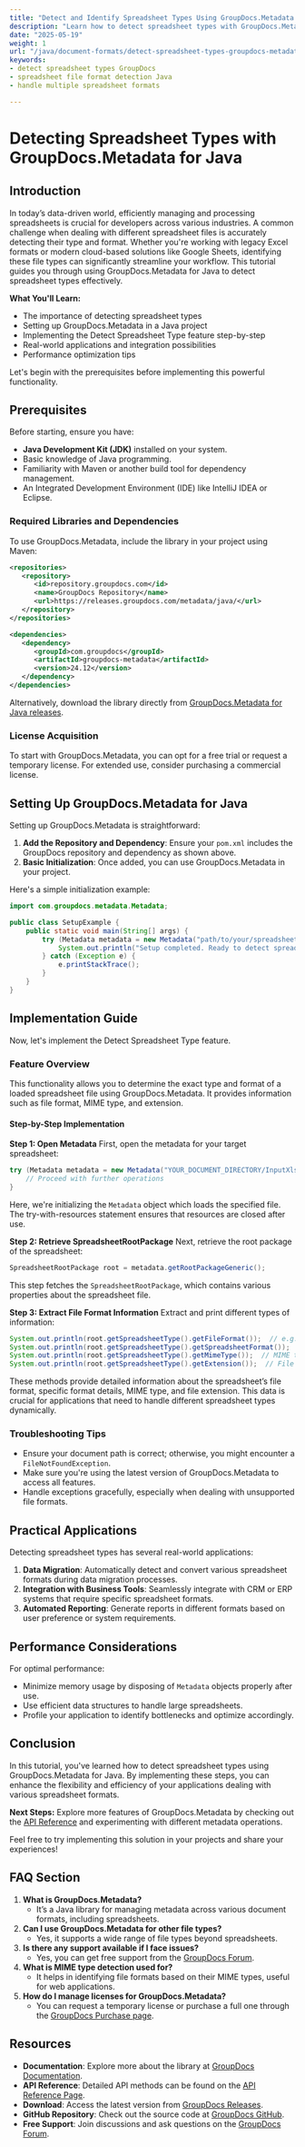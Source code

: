 ```yaml
---
title: "Detect and Identify Spreadsheet Types Using GroupDocs.Metadata for Java"
description: "Learn how to detect spreadsheet types with GroupDocs.Metadata for Java. Master document format handling, improve data processing efficiency."
date: "2025-05-19"
weight: 1
url: "/java/document-formats/detect-spreadsheet-types-groupdocs-metadata-java/"
keywords:
- detect spreadsheet types GroupDocs
- spreadsheet file format detection Java
- handle multiple spreadsheet formats

---
```



# Detecting Spreadsheet Types with GroupDocs.Metadata for Java

## Introduction

In today’s data-driven world, efficiently managing and processing spreadsheets is crucial for developers across various industries. A common challenge when dealing with different spreadsheet files is accurately detecting their type and format. Whether you're working with legacy Excel formats or modern cloud-based solutions like Google Sheets, identifying these file types can significantly streamline your workflow. This tutorial guides you through using GroupDocs.Metadata for Java to detect spreadsheet types effectively.

**What You'll Learn:**
- The importance of detecting spreadsheet types
- Setting up GroupDocs.Metadata in a Java project
- Implementing the Detect Spreadsheet Type feature step-by-step
- Real-world applications and integration possibilities
- Performance optimization tips

Let's begin with the prerequisites before implementing this powerful functionality.

## Prerequisites

Before starting, ensure you have:
- **Java Development Kit (JDK)** installed on your system.
- Basic knowledge of Java programming.
- Familiarity with Maven or another build tool for dependency management.
- An Integrated Development Environment (IDE) like IntelliJ IDEA or Eclipse.

### Required Libraries and Dependencies
To use GroupDocs.Metadata, include the library in your project using Maven:
```xml
<repositories>
   <repository>
      <id>repository.groupdocs.com</id>
      <name>GroupDocs Repository</name>
      <url>https://releases.groupdocs.com/metadata/java/</url>
   </repository>
</repositories>

<dependencies>
   <dependency>
      <groupId>com.groupdocs</groupId>
      <artifactId>groupdocs-metadata</artifactId>
      <version>24.12</version>
   </dependency>
</dependencies>
```
Alternatively, download the library directly from [GroupDocs.Metadata for Java releases](https://releases.groupdocs.com/metadata/java/).

### License Acquisition
To start with GroupDocs.Metadata, you can opt for a free trial or request a temporary license. For extended use, consider purchasing a commercial license.

## Setting Up GroupDocs.Metadata for Java
Setting up GroupDocs.Metadata is straightforward:
1. **Add the Repository and Dependency**: Ensure your `pom.xml` includes the GroupDocs repository and dependency as shown above.
2. **Basic Initialization**: Once added, you can use GroupDocs.Metadata in your project.

Here's a simple initialization example:
```java
import com.groupdocs.metadata.Metadata;

public class SetupExample {
    public static void main(String[] args) {
        try (Metadata metadata = new Metadata("path/to/your/spreadsheet.xlsx")) {
            System.out.println("Setup completed. Ready to detect spreadsheet types!");
        } catch (Exception e) {
            e.printStackTrace();
        }
    }
}
```

## Implementation Guide
Now, let's implement the Detect Spreadsheet Type feature.

### Feature Overview
This functionality allows you to determine the exact type and format of a loaded spreadsheet file using GroupDocs.Metadata. It provides information such as file format, MIME type, and extension.

#### Step-by-Step Implementation
**Step 1: Open Metadata**
First, open the metadata for your target spreadsheet:
```java
try (Metadata metadata = new Metadata("YOUR_DOCUMENT_DIRECTORY/InputXlsx")) {
    // Proceed with further operations
}
```
Here, we're initializing the `Metadata` object which loads the specified file. The try-with-resources statement ensures that resources are closed after use.

**Step 2: Retrieve SpreadsheetRootPackage**
Next, retrieve the root package of the spreadsheet:
```java
SpreadsheetRootPackage root = metadata.getRootPackageGeneric();
```
This step fetches the `SpreadsheetRootPackage`, which contains various properties about the spreadsheet file. 

**Step 3: Extract File Format Information**
Extract and print different types of information:
```java
System.out.println(root.getSpreadsheetType().getFileFormat());  // e.g., XLSX
System.out.println(root.getSpreadsheetType().getSpreadsheetFormat());  // Specific format details
System.out.println(root.getSpreadsheetType().getMimeType());  // MIME type
System.out.println(root.getSpreadsheetType().getExtension());  // File extension, e.g., .xlsx
```
These methods provide detailed information about the spreadsheet’s file format, specific format details, MIME type, and file extension. This data is crucial for applications that need to handle different spreadsheet types dynamically.

### Troubleshooting Tips
- Ensure your document path is correct; otherwise, you might encounter a `FileNotFoundException`.
- Make sure you're using the latest version of GroupDocs.Metadata to access all features.
- Handle exceptions gracefully, especially when dealing with unsupported file formats.

## Practical Applications
Detecting spreadsheet types has several real-world applications:
1. **Data Migration**: Automatically detect and convert various spreadsheet formats during data migration processes.
2. **Integration with Business Tools**: Seamlessly integrate with CRM or ERP systems that require specific spreadsheet formats.
3. **Automated Reporting**: Generate reports in different formats based on user preference or system requirements.

## Performance Considerations
For optimal performance:
- Minimize memory usage by disposing of `Metadata` objects properly after use.
- Use efficient data structures to handle large spreadsheets.
- Profile your application to identify bottlenecks and optimize accordingly.

## Conclusion
In this tutorial, you've learned how to detect spreadsheet types using GroupDocs.Metadata for Java. By implementing these steps, you can enhance the flexibility and efficiency of your applications dealing with various spreadsheet formats.

**Next Steps:**
Explore more features of GroupDocs.Metadata by checking out the [API Reference](https://reference.groupdocs.com/metadata/java/) and experimenting with different metadata operations.

Feel free to try implementing this solution in your projects and share your experiences!

## FAQ Section
1. **What is GroupDocs.Metadata?**
   - It’s a Java library for managing metadata across various document formats, including spreadsheets.
2. **Can I use GroupDocs.Metadata for other file types?**
   - Yes, it supports a wide range of file types beyond spreadsheets.
3. **Is there any support available if I face issues?**
   - Yes, you can get free support from the [GroupDocs Forum](https://forum.groupdocs.com/c/metadata/).
4. **What is MIME type detection used for?**
   - It helps in identifying file formats based on their MIME types, useful for web applications.
5. **How do I manage licenses for GroupDocs.Metadata?**
   - You can request a temporary license or purchase a full one through the [GroupDocs Purchase page](https://purchase.groupdocs.com/temporary-license/).

## Resources
- **Documentation**: Explore more about the library at [GroupDocs Documentation](https://docs.groupdocs.com/metadata/java/).
- **API Reference**: Detailed API methods can be found on the [API Reference Page](https://reference.groupdocs.com/metadata/java/).
- **Download**: Access the latest version from [GroupDocs Releases](https://releases.groupdocs.com/metadata/java/).
- **GitHub Repository**: Check out the source code at [GroupDocs GitHub](https://github.com/groupdocs-metadata/GroupDocs.Metadata-for-Java).
- **Free Support**: Join discussions and ask questions on the [GroupDocs Forum](https://forum.groupdocs.com/c/metadata/).
